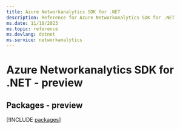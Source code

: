 ```yaml
---
title: Azure Networkanalytics SDK for .NET
description: Reference for Azure Networkanalytics SDK for .NET
ms.date: 11/10/2023
ms.topic: reference
ms.devlang: dotnet
ms.service: networkanalytics
---
```

# Azure Networkanalytics SDK for .NET - preview
## Packages - preview
[!INCLUDE [packages](networkanalytics-index.md)]